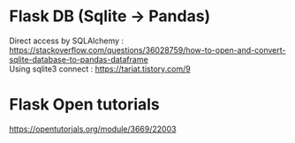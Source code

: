 # Flask DB (Sqlite -> Pandas)
Direct access by SQLAlchemy : https://stackoverflow.com/questions/36028759/how-to-open-and-convert-sqlite-database-to-pandas-dataframe <br>
Using sqlite3 connect : https://tariat.tistory.com/9

# Flask Open tutorials
https://opentutorials.org/module/3669/22003